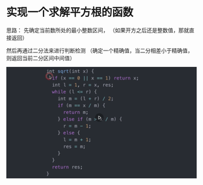 # 实现一个求解平方根的函数

思路：
先确定当前数所处的最小整数区间， （如果开方之后还是整数值，那就直接返回）

然后再通过二分法来进行判断检测 （确定一个精确值，当二分相差小于精确值，则返回当前二分区间中间值）


![](sqrt.png)